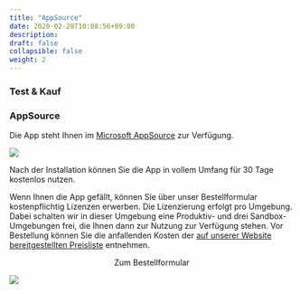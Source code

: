 ```yaml
---
title: "AppSource"
date: 2020-02-28T10:08:56+09:00
description: 
draft: false
collapsible: false
weight: 2
---
```

### Test & Kauf

### AppSource

Die App steht Ihnen im [Microsoft AppSource](https://appsource.microsoft.com/de-de/product/dynamics-365-business-central/PUBID.belwaregmbh2%7CAID.connector-365-smtp2fax%7CPAPPID.b9086ec8-6ce9-4d0e-a799-6d829bc8d0ac?tab=Overview) zur Verfügung.

![](images/apps/smtp2fax/store_smtp2fax.png)

Nach der Installation können Sie die App in vollem Umfang für 30 Tage kostenlos nutzen. 

Wenn Ihnen die App gefällt, können Sie über unser Bestellformular kostenpflichtig Lizenzen erwerben. 
Die Lizenzierung erfolgt pro Umgebung. Dabei schalten wir in dieser Umgebung eine Produktiv- und drei Sandbox-Umgebungen frei, die Ihnen dann zur Nutzung zur Verfügung stehen.
Vor Bestellung können Sie die anfallenden Kosten der [auf unserer Website bereitgestellten Preisliste](https://www.belware.de/preise) entnehmen. 


<p style="text-align: center;">
Zum Bestellformular
</p>

[<img src="/images/apps/Forms_plus.png">](https://forms.office.com/pages/responsepage.aspx?id=wbg8p1B5wk60E37fEWJ6gDRBQTgxSJtOuCsCUFr9Wj5UQjg1Wkg0SVVEN0w5T1AxUEdKTlc1TU40US4u)



